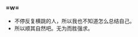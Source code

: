 ### =w=

- 不停反复横跳的人，所以我也不知道怎么总结自己。
- 所以顺其自然吧。无为而胜强求。

<!--
**starrynightdream/starrynightdream** is a ✨ _special_ ✨ repository because its `README.md` (this file) appears on your GitHub profile.

Here are some ideas to get you started:

- 🔭 I’m currently working on ...
- 🌱 I’m currently learning ...
- 👯 I’m looking to collaborate on ...
- 🤔 I’m looking for help with ...
- 💬 Ask me about ...
- 📫 How to reach me: ...
- 😄 Pronouns: ...
- ⚡ Fun fact: ...
-->
